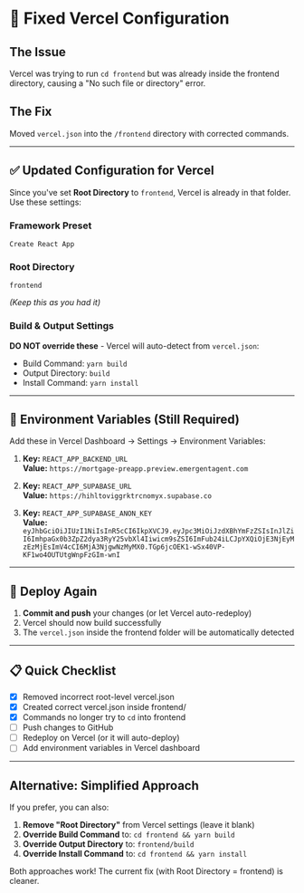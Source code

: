 # 🔧 Fixed Vercel Configuration

## The Issue
Vercel was trying to run `cd frontend` but was already inside the frontend directory, causing a "No such file or directory" error.

## The Fix
Moved `vercel.json` into the `/frontend` directory with corrected commands.

---

## ✅ Updated Configuration for Vercel

Since you've set **Root Directory** to `frontend`, Vercel is already in that folder. Use these settings:

### **Framework Preset**
```
Create React App
```

### **Root Directory**  
```
frontend
```
*(Keep this as you had it)*

### **Build & Output Settings**

**DO NOT override these** - Vercel will auto-detect from `vercel.json`:
- Build Command: `yarn build`
- Output Directory: `build`
- Install Command: `yarn install`

---

## 🔐 Environment Variables (Still Required)

Add these in Vercel Dashboard → Settings → Environment Variables:

1. **Key:** `REACT_APP_BACKEND_URL`  
   **Value:** `https://mortgage-preapp.preview.emergentagent.com`

2. **Key:** `REACT_APP_SUPABASE_URL`  
   **Value:** `https://hihltoviggrktrcnomyx.supabase.co`

3. **Key:** `REACT_APP_SUPABASE_ANON_KEY`  
   **Value:** `eyJhbGciOiJIUzI1NiIsInR5cCI6IkpXVCJ9.eyJpc3MiOiJzdXBhYmFzZSIsInJlZiI6ImhpaGx0b3ZpZ2dya3RyY25vbXl4Iiwicm9sZSI6ImFub24iLCJpYXQiOjE3NjEyMzEzMjEsImV4cCI6MjA3NjgwNzMyMX0.TGp6jcOEK1-wSx40VP-KF1wo4OUTUtgWnpFzGIm-wnI`

---

## 🚀 Deploy Again

1. **Commit and push** your changes (or let Vercel auto-redeploy)
2. Vercel should now build successfully
3. The `vercel.json` inside the frontend folder will be automatically detected

---

## 📋 Quick Checklist

- [x] Removed incorrect root-level vercel.json
- [x] Created correct vercel.json inside frontend/
- [x] Commands no longer try to `cd` into frontend
- [ ] Push changes to GitHub
- [ ] Redeploy on Vercel (or it will auto-deploy)
- [ ] Add environment variables in Vercel dashboard

---

## Alternative: Simplified Approach

If you prefer, you can also:

1. **Remove "Root Directory"** from Vercel settings (leave it blank)
2. **Override Build Command** to: `cd frontend && yarn build`
3. **Override Output Directory** to: `frontend/build`
4. **Override Install Command** to: `cd frontend && yarn install`

Both approaches work! The current fix (with Root Directory = frontend) is cleaner.

